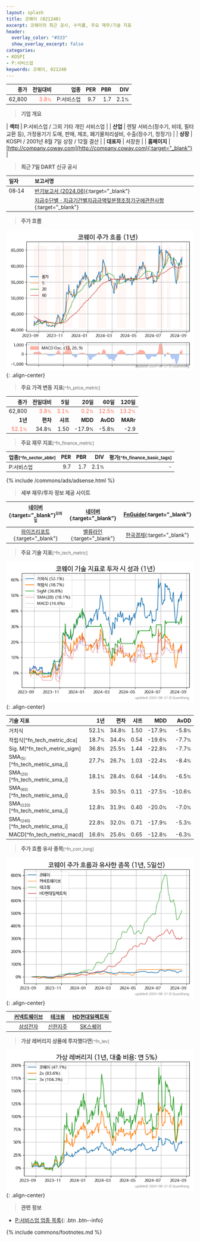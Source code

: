 ```yaml
---
layout: splash
title: 코웨이 (021240)
excerpt: 코웨이의 최근 공시, 수익률, 주요 재무/기술 지표
header:
  overlay_color: "#333"
  show_overlay_excerpt: false
categories:
- KOSPI
- P:서비스업
keywords: 코웨이, 021240
---
```


| **종가** | **전일대비** | **업종** | **PER** | **PBR** | **DIV** |
| -------: | -----------: | -------: | ------: | ------: | ------: |
| 62,800 | <span style="color: tomato">3.8<small>%</small></span> | P:서비스업 | 9.7 | 1.7 | 2.1<small>%</small> |

<!-- more -->


> **기업 개요**<a id="company"></a>

| <span style="white-space:nowrap;">**섹터**</span> | P:서비스업 / 그외 기타 개인 서비스업 |
| <span style="white-space:nowrap;">**산업**</span> | 렌탈 서비스(정수기, 비데, 필터교환 등), 가정용기기 도매, 판매, 제조, 폐기물처리설비, 수출(정수기, 청정기) |
| <span style="white-space:nowrap;">**상장**</span> | KOSPI / 2001년 8월 7일 상장 / 12월 결산 |
| <span style="white-space:nowrap;">**대표자**</span> | 서장원 |
| <span style="white-space:nowrap;">**홈페이지**</span> | [http://company.coway.com](http://company.coway.com){:target="_blank"} |


> **최근 7일 DART 신규 공시**<a id="dart"></a>

| **일자** |      | **보고서명** |
| :------- | :--- | :----------- |
| 08&#x2011;14 | | [반기보고서 (2024.06)](https://dart.fss.or.kr/dsaf001/main.do?rcpNo=20240814003072){:target="_blank"} |
|  | | [지급수단별ㆍ지급기간별지급금액및분쟁조정기구에관한사항](https://dart.fss.or.kr/dsaf001/main.do?rcpNo=20240814000260){:target="_blank"} |


> **주가 흐름**<a id="price"></a>

![021240](/stock/images/021240.png){: .align-center}


> **주요 가격 변동 지표**<small>[^fn_price_metric]</small>

| **종가** | **전일대비** | **5일** | **20일** | **60일** | **120일** |
| -------: | -----------: | ------: | -------: | -------: | --------: |
| 62,800 | <span style="color: tomato">3.8<small>%</small></span> | <span style="color: tomato">3.1<small>%</small></span> | <span style="color: tomato">0.2<small>%</small></span> | <span style="color: tomato">12.5<small>%</small></span> | <span style="color: tomato">13.2<small>%</small></span> |
| **1년** | **편차** | **샤프** | **MDD** | **AvDD** | **MARr** |
| <span style="color: tomato">52.1<small>%</small></span> | 34.8<small>%</small> | 1.50 | -17.9<small>%</small> | -5.8<small>%</small> | -2.9 |


> **주요 재무 지표**<small>[^fn_finance_metric]</small>

| **업종**<small>[^fn_sector_abbr]</small> | **PER** | **PBR** | **DIV** | **평가**<small>[^fn_finance_basic_tags]</small> |
| :--------------------------------------- | ------: | ------: | ------: | ----------------------------------------------: |
| P:서비스업 | 9.7 | 1.7 | 2.1<small>%</small> | - |



{% include /commons/ads/adsense.html %}

> **세부 재무/투자 정보 제공 사이트**

| [네이버](https://m.stock.naver.com/domestic/stock/021240/finance/summary){:target="_blank"}<sup><small>모바일</small></sup> | [네이버](https://finance.naver.com/item/coinfo.naver?code=021240){:target="_blank"} | [FnGuide](https://comp.fnguide.com/SVO2/ASP/SVD_Invest.asp?gicode=A021240&MenuYn=Y){:target="_blank"} |
| :---: | :---: | :---: |
| [와이즈리포트](https://comp.wisereport.co.kr/company/c1040001.aspx?cmp_cd=021240){:target="_blank"} | [밸류라인](https://www.valueline.co.kr/finance/summary/021240){:target="_blank"} | [한국경제](https://markets.hankyung.com/stock/021240/financial-summary){:target="_blank"} |


> **주요 기술 지표**<small>[^fn_tech_metric]</small>


![021240](/stock/images/021240_tech.png){: .align-center}

| **기술 지표** | **1년** | **편차** | **샤프** | **MDD** | **AvDD** |
| :------------ | ------: | -----------: | -------: | ------: | -------: |
| 거치식 | 52.1<small>%</small> | 34.8<small>%</small> | 1.50 | -17.9<small>%</small> | -5.8<small>%</small> |
| 적립식[^fn_tech_metric_dca] | 18.7<small>%</small> | 34.4<small>%</small> | 0.54 | -19.6<small>%</small> | -7.7<small>%</small> |
| Sig. M[^fn_tech_metric_sigm] | 36.8<small>%</small> | 25.5<small>%</small> | 1.44 | -22.8<small>%</small> | -7.7<small>%</small> |
| SMA<small><sub>(5)</sub></small>[^fn_tech_metric_sma_i] | 27.7<small>%</small> | 26.7<small>%</small> | 1.03 | -22.4<small>%</small> | -8.4<small>%</small> |
| SMA<small><sub>(20)</sub></small>[^fn_tech_metric_sma_i] | 18.1<small>%</small> | 28.4<small>%</small> | 0.64 | -14.6<small>%</small> | -6.5<small>%</small> |
| SMA<small><sub>(60)</sub></small>[^fn_tech_metric_sma_i] | 3.5<small>%</small> | 30.5<small>%</small> | 0.11 | -27.5<small>%</small> | -10.6<small>%</small> |
| SMA<small><sub>(120)</sub></small>[^fn_tech_metric_sma_i] | 12.8<small>%</small> | 31.9<small>%</small> | 0.40 | -20.0<small>%</small> | -7.0<small>%</small> |
| SMA<small><sub>(240)</sub></small>[^fn_tech_metric_sma_i] | 22.8<small>%</small> | 32.0<small>%</small> | 0.71 | -17.9<small>%</small> | -5.3<small>%</small> |
| MACD[^fn_tech_metric_macd] | 16.6<small>%</small> | 25.6<small>%</small> | 0.65 | -12.8<small>%</small> | -6.3<small>%</small> |


> **주가 흐름 유사 종목**<a id="corr"></a><small>[^fn_corr_long]</small>

![021240](/stock/images/021240_corr.png){: .align-center}

|       | [커넥트웨이브](/119860/) | [테크윙](/089030/) | [HD현대일렉트릭](/267260/) |
| :---: | :------------------------------------: | :------------------------------------: | :------------------------------------: |
|       | [삼성전자](/005930/) | [신한지주](/055550/) | [SK스퀘어](/402340/) |


> **가상 레버리지 상품에 투자했다면**<a id="2x"></a><small>[^fn_lev]</small>

![021240](/stock/images/021240_2x.png){: .align-center}


> **관련 정보**

- [P:서비스업 업종 목록](/stats/sector/kospi_업종_서비스업_종목/){: .btn .btn--info}

{% include commons/footnotes.md %}
